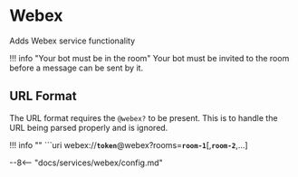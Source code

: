 # Webex

Adds Webex service functionality

!!! info "Your bot must be in the room"
    Your bot must be invited to the room before a message can be sent by it.

## URL Format

The URL format requires the `@webex?` to be present. This is to handle the URL
being parsed properly and is ignored.

!!! info ""
    ```uri
   webex://__`token`__@webex?rooms=__`room-1`__[,__`room-2`__,...]

--8<-- "docs/services/webex/config.md"